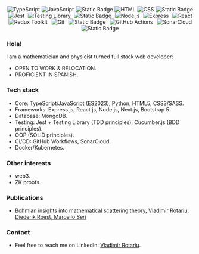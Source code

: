 <div style="display: flex; justify-content: space-around; align-items: center; flex-wrap: wrap;">
  <img src="https://img.shields.io/badge/TypeScript-3178C6?style=flat&logo=typescript&logoColor=white&labelColor=3178C6" alt="TypeScript" />
  <img src="https://img.shields.io/badge/JavaScript-F7DF1E?style=flat&logo=javascript&logoColor=black&labelColor=F7DF1E" alt="JavaScript" />
  <img alt="Static Badge" src="https://img.shields.io/badge/Python-%23ADD8E6?logo=python">
  <img src="https://img.shields.io/badge/HTML-E34F26?style=flat&logo=html5&logoColor=white&labelColor=E34F26" alt="HTML" />
  <img src="https://img.shields.io/badge/CSS-1572B6?style=flat&logo=css3&logoColor=white&labelColor=1572B6" alt="CSS" />
  <img alt="Static Badge" src="https://img.shields.io/badge/Sass-%23fadadd?style=flat&logo=Sass&labelColor=%23fadadd&color=%23fadadd">
  <img src="https://img.shields.io/badge/Jest-C21325?style=flat&logo=jest&logoColor=white&labelColor=C21325" alt="Jest" />
  <img src="https://img.shields.io/badge/Testing_Library-E33332?style=flat&logo=testing-library&logoColor=white&labelColor=E33332" alt="Testing Library" />
  <img alt="Static Badge" src="https://img.shields.io/badge/Cucumber.js-%23e9ff96?style=flat">
  <img src="https://img.shields.io/badge/Node.js-339933?style=flat&logo=node.js&logoColor=white&labelColor=339933" alt="Node.js" />
  <img src="https://img.shields.io/badge/Express-000000?style=flat&logo=express&logoColor=white&labelColor=000000" alt="Express" />
  <img src="https://img.shields.io/badge/React-61DAFB?style=flat&logo=react&logoColor=white&labelColor=61DAFB" alt="React" />
  <img src="https://img.shields.io/badge/Redux_Toolkit-764ABC?style=flat&logo=redux&logoColor=white&labelColor=764ABC" alt="Redux Toolkit" />
  <img src="https://img.shields.io/badge/Git-F05032?style=flat&logo=git&logoColor=white&labelColor=F05032" alt="Git" />
  <img alt="Static Badge" src="https://img.shields.io/badge/Docker-white?logo=docker">
  <img src="https://img.shields.io/badge/GitHub_Actions-2088FF?style=flat&logo=github-actions&logoColor=white&labelColor=2088FF" alt="GitHub Actions" />
  <img src="https://img.shields.io/badge/SonarCloud-4E9BCD?style=flat&logo=sonarcloud&logoColor=white&labelColor=4E9BCD" alt="SonarCloud" />
  <img alt="Static Badge" src="https://img.shields.io/badge/Solidity-%233c3c3d?style=flat&logo=solidity&logoColor=%233c3c3d&labelColor=%23ecf0f1&color=%23ecf0f1">
</div>

### Hola!

I am a mathematician and physicist turned full stack web developer:
* OPEN TO WORK & RELOCATION.
* PROFICIENT IN SPANISH.

### Tech stack

* Core: TypeScript/JavaScript (ES2023), Python, HTML5, CSS3/SASS.
* Frameworks: Express.js, React.js, Node.js, Next.js, Bootstrap 5.
* Database: MongoDB.
* Testing: Jest + Testing Library (TDD principles), Cucumber.js (BDD principles).
* OOP (SOLID principles).
* CI/CD: GitHub Workflows, SonarCloud.
* Docker/Kubernetes.

### Other interests
* web3.
* ZK proofs.

### Publications 
* [Bohmian insights into mathematical scattering theory, Vladimir Rotariu, Diederik Roest, Marcello Seri](https://scholar.google.nl/citations?view_op=view_citation&hl=nl&user=PZCJoksAAAAJ&sortby=pubdate&citation_for_view=PZCJoksAAAAJ:aqlVkmm33-oC)

### Contact
* Feel free to reach me on LinkedIn: [Vladimir Rotariu](https://www.linkedin.com/in/vladimir-rotariu-87081622b/).



